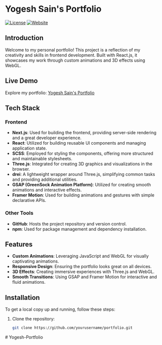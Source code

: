 # Yogesh Sain's Portfolio

[![License](https://img.shields.io/badge/license-MIT-blue.svg)](LICENSE)
[![Website](https://img.shields.io/badge/website-live-brightgreen)](https://vedas-dixit-portfolio.vercel.app)

## Introduction

Welcome to my personal portfolio! This project is a reflection of my creativity and skills in frontend development. Built with React.js, it showcases my work through custom animations and 3D effects using WebGL.

## Live Demo

Explore my portfolio: [Yogesh Sain's Portfolio](https://vedas-dixit-portfolio.vercel.app)

## Tech Stack

### Frontend

- **Next.js**: Used for building the frontend, providing server-side rendering and a great developer experience.
- **React**: Utilized for building reusable UI components and managing application state.
- **SCSS**: Employed for styling the components, offering more structured and maintainable stylesheets.
- **Three.js**: Integrated for creating 3D graphics and visualizations in the browser.
- **drei**: A lightweight wrapper around Three.js, simplifying common tasks and providing additional utilities.
- **GSAP (GreenSock Animation Platform)**: Utilized for creating smooth animations and interactive effects.
- **Framer Motion**: Used for building animations and gestures with simple declarative APIs.

### Other Tools

- **GitHub**: Hosts the project repository and version control.
- **npm**: Used for package management and dependency installation.

## Features

- **Custom Animations**: Leveraging JavaScript and WebGL for visually captivating animations.
- **Responsive Design**: Ensuring the portfolio looks great on all devices.
- **3D Effects**: Creating immersive experiences with Three.js and WebGL.
- **Smooth Transitions**: Using GSAP and Framer Motion for interactive and fluid animations.

## Installation

To get a local copy up and running, follow these steps:

1. Clone the repository:
   ```bash
   git clone https://github.com/yourusername/portfolio.git
#   Y o g e s h - P o r t f o l i o  
 